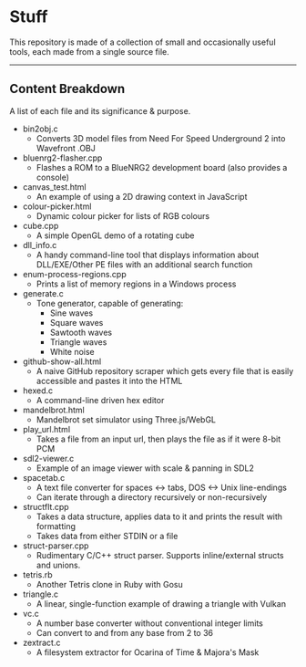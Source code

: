 # Stuff
This repository is made of a collection of small and occasionally useful tools, each made from a single source file.

----

## Content Breakdown

A list of each file and its significance & purpose.

* bin2obj.c
	- Converts 3D model files from Need For Speed Underground 2 into Wavefront .OBJ
* bluenrg2-flasher.cpp
	- Flashes a ROM to a BlueNRG2 development board (also provides a console)
* canvas_test.html
	- An example of using a 2D drawing context in JavaScript
* colour-picker.html
	- Dynamic colour picker for lists of RGB colours
* cube.cpp
	- A simple OpenGL demo of a rotating cube
* dll_info.c
	- A handy command-line tool that displays information about DLL/EXE/Other PE files with an additional search function
* enum-process-regions.cpp
	- Prints a list of memory regions in a Windows process
* generate.c
	- Tone generator, capable of generating:
		- Sine waves
		- Square waves
		- Sawtooth waves
		- Triangle waves
		- White noise
* github-show-all.html
	- A naive GitHub repository scraper which gets every file that is easily accessible and pastes it into the HTML
* hexed.c
	- A command-line driven hex editor
* mandelbrot.html
	- Mandelbrot set simulator using Three.js/WebGL
* play_url.html
	- Takes a file from an input url, then plays the file as if it were 8-bit PCM
* sdl2-viewer.c
	- Example of an image viewer with scale & panning in SDL2
* spacetab.c
	- A text file converter for spaces <-> tabs, DOS <-> Unix line-endings
	- Can iterate through a directory recursively or non-recursively
* structflt.cpp
	- Takes a data structure, applies data to it and prints the result with formatting
	- Takes data from either STDIN or a file
* struct-parser.cpp
	- Rudimentary C/C++ struct parser. Supports inline/external structs and unions.
* tetris.rb
	- Another Tetris clone in Ruby with Gosu
* triangle.c
	- A linear, single-function example of drawing a triangle with Vulkan
* vc.c
	- A number base converter without conventional integer limits
	- Can convert to and from any base from 2 to 36
* zextract.c
	- A filesystem extractor for Ocarina of Time & Majora's Mask

